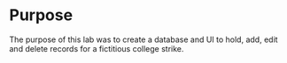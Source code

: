 # Purpose
The purpose of this lab was to create a database and UI to hold, add, edit and delete records for a fictitious college strike.
